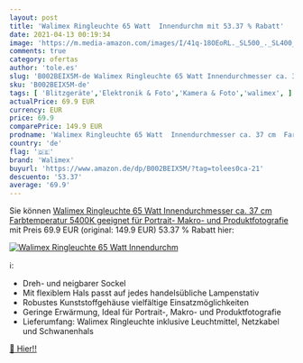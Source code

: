 ```yaml
---
layout: post
title: 'Walimex Ringleuchte 65 Watt  Innendurchm mit 53.37 % Rabatt'
date: 2021-04-13 00:19:34
image: 'https://m.media-amazon.com/images/I/41q-18OEoRL._SL500_._SL400_.jpg'
comments: true
category: ofertas
author: 'tole.es'
slug: 'B002BEIX5M-de Walimex Ringleuchte 65 Watt Innendurchmesser ca. 37 cm...'
sku: 'B002BEIX5M-de'
tags: [ 'Blitzgeräte','Elektronik & Foto','Kamera & Foto','walimex', ]
actualPrice: 69.9 EUR
currency: EUR
price: 69.9
comparePrice: 149.9 EUR
prodname: 'Walimex Ringleuchte 65 Watt  Innendurchmesser ca. 37 cm  Farbtemperatur 5400K  geeignet für Portrait-  Makro- und Produktfotografie '
country: 'de'
flag: '🇩🇪'
brand: 'Walimex'
buyurl: 'https://www.amazon.de/dp/B002BEIX5M/?tag=tolees0ca-21'
descuento: '53.37'
average: '69.9'
---
```


Sie können [Walimex Ringleuchte 65 Watt  Innendurchmesser ca. 37 cm  Farbtemperatur 5400K  geeignet für Portrait-  Makro- und Produktfotografie ](https://www.amazon.de/dp/B002BEIX5M/?tag=tolees0ca-21) mit Preis 69.9 EUR (original: 149.9 EUR) 53.37 % Rabatt hier:

[![Walimex Ringleuchte 65 Watt  Innendurchm](https://m.media-amazon.com/images/I/41q-18OEoRL._SL500_._SL400_.jpg)](https://www.amazon.de/dp/B002BEIX5M/?tag=tolees0ca-21)

ℹ️:

- Dreh- und neigbarer Sockel
- Mit flexiblem Hals passt auf jedes handelsübliche Lampenstativ
- Robustes Kunststoffgehäuse vielfältige Einsatzmöglichkeiten
- Geringe Erwärmung, Ideal für Portrait-, Makro- und Produktfotografie
- Lieferumfang: Walimex Ringleuchte inklusive Leuchtmittel, Netzkabel und Schwanenhals

[🛒 Hier!!](https://www.amazon.de/dp/B002BEIX5M/?tag=tolees0ca-21)

